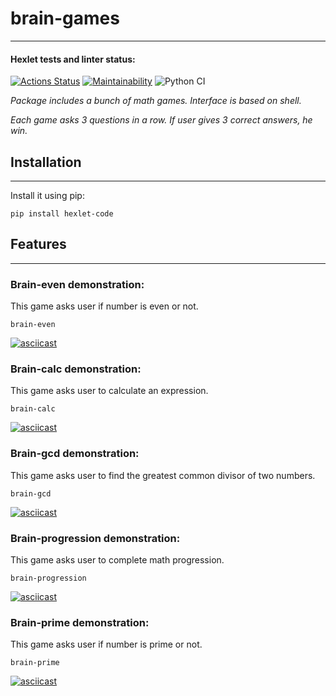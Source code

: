 # brain-games
___

#### Hexlet tests and linter status:
[![Actions Status](https://github.com/Catoiren/python-project-lvl1/workflows/hexlet-check/badge.svg)](https://github.com/Catoiren/python-project-lvl1/actions)
[![Maintainability](https://api.codeclimate.com/v1/badges/a99a88d28ad37a79dbf6/maintainability)](https://codeclimate.com/github/codeclimate/codeclimate/maintainability)
![Python CI](https://github.com/Catoiren/python-project-lvl1/actions/workflows/linter.yml/badge.svg)

_Package includes a bunch of math games. Interface is based on shell._

_Each game asks 3 questions in a row. If user gives 3 correct answers, he win._

## Installation
___

Install it using pip:

    pip install hexlet-code

## Features
___

### Brain-even demonstration:
This game asks user if number is even or not.

    brain-even

[![asciicast](https://asciinema.org/a/404243.svg)](https://asciinema.org/a/404243)

### Brain-calc demonstration:
This game asks user to calculate an expression.

    brain-calc

[![asciicast](https://asciinema.org/a/418169.svg)](https://asciinema.org/a/418169)

### Brain-gcd demonstration:
This game asks user to find the greatest common divisor of two numbers.

    brain-gcd

[![asciicast](https://asciinema.org/a/418184.svg)](https://asciinema.org/a/418184)

### Brain-progression demonstration:
This game asks user to complete math progression.

    brain-progression

[![asciicast](https://asciinema.org/a/418812.svg)](https://asciinema.org/a/418812)

### Brain-prime demonstration:
This game asks user if number is prime or not.

    brain-prime

[![asciicast](https://asciinema.org/a/418875.svg)](https://asciinema.org/a/418875)
